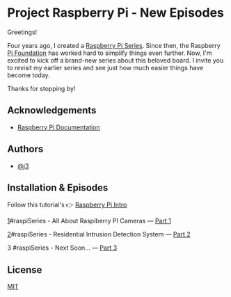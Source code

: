 

# Project Raspberry Pi - New Episodes

Greetings!

Four years ago, I created a [Raspberry Pi Series](https://github.com/giljr/raspiSerie). Since then, the Raspberry [Pi Foundation](https://www.raspberrypi.com/) has worked hard to simplify things even further. Now, I'm excited to kick off a brand-new series about this beloved board. I invite you to revisit my earlier series and see just how much easier things have become today.

Thanks for stopping by!


## Acknowledgements

 - [Raspberry Pi Documentation](https://www.raspberrypi.com/documentation/)

## Authors

- [@j3](https://github.com/giljr)


## Installation & Episodes

Follow this tutorial's 👉 [Raspberry Pi Intro](https://medium.com/jungletronics/raspberry-pi-intro-92c596aab1d0)

[1](Episode_1/)#raspiSeries - All About Raspiberry PI Cameras — [Part 1](https://medium.com/jungletronics/raspberry-pi-camera-module-82b04023fcf5)

[2](Episode_/)#raspiSeries - Residential Intrusion Detection System — [Part 2](https://medium.com/jungletronics/raspberry-pi-camera-project-9d754b7fe56c)

3 #raspiSeries - Next Soon... — [Part 3](#TODO)
    
## License

[MIT](https://choosealicense.com/licenses/mit/)



